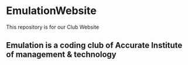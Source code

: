 # EmulationWebsite
This repository is for our Club Website
<h2>Emulation is a coding club of Accurate Institute of management & technology </h2>
